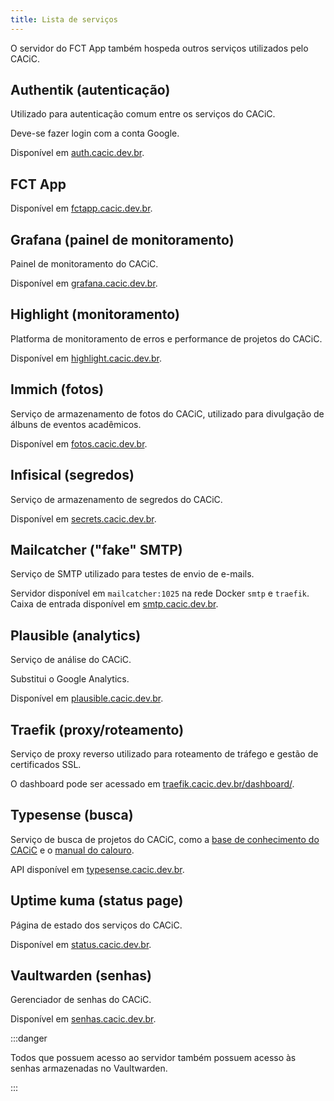 ```yaml
---
title: Lista de serviços
---
```


O servidor do FCT App também hospeda outros serviços utilizados pelo CACiC.

## Authentik (autenticação)

Utilizado para autenticação comum entre os serviços do CACiC.

Deve-se fazer login com a conta Google.

Disponível em [auth.cacic.dev.br](https://auth.cacic.dev.br).

## FCT App

Disponível em [fctapp.cacic.dev.br](https://fctapp.cacic.dev.br).

## Grafana (painel de monitoramento)

Painel de monitoramento do CACiC.

Disponível em [grafana.cacic.dev.br](https://grafana.cacic.dev.br).

## Highlight (monitoramento)

Platforma de monitoramento de erros e performance de projetos do CACiC.

Disponível em [highlight.cacic.dev.br](https://highlight.cacic.dev.br).

## Immich (fotos)

Serviço de armazenamento de fotos do CACiC, utilizado para divulgação de álbuns de eventos acadêmicos.

Disponível em [fotos.cacic.dev.br](https://fotos.cacic.dev.br).

## Infisical (segredos)

Serviço de armazenamento de segredos do CACiC.

Disponível em [secrets.cacic.dev.br](https://secrets.cacic.dev.br).

## Mailcatcher ("fake" SMTP)

Serviço de SMTP utilizado para testes de envio de e-mails.

Servidor disponível em `mailcatcher:1025` na rede Docker `smtp` e `traefik`.  
Caixa de entrada disponível em [smtp.cacic.dev.br](https://smtp.cacic.dev.br).

## Plausible (analytics)

Serviço de análise do CACiC.

Substitui o Google Analytics.

Disponível em [plausible.cacic.dev.br](https://plausible.cacic.dev.br).

## Traefik (proxy/roteamento)

Serviço de proxy reverso utilizado para roteamento de tráfego e gestão de certificados SSL.

O dashboard pode ser acessado em [traefik.cacic.dev.br/dashboard/](https://traefik.cacic.dev.br/dashboard/).

## Typesense (busca)

Serviço de busca de projetos do CACiC, como a [base de conhecimento do CACiC](https://cacic-fct.github.io/kb) e o [manual do calouro](https://cacic-fct.github.io/manual-do-calouro).

API disponível em [typesense.cacic.dev.br](https://typesense.cacic.dev.br).

## Uptime kuma (status page)

Página de estado dos serviços do CACiC.

Disponível em [status.cacic.dev.br](https://status.cacic.dev.br).

## Vaultwarden (senhas)

Gerenciador de senhas do CACiC.

Disponível em [senhas.cacic.dev.br](https://senhas.cacic.dev.br).

:::danger

Todos que possuem acesso ao servidor também possuem acesso às senhas armazenadas no Vaultwarden.

:::
